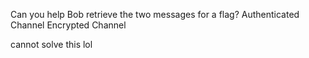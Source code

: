 Can you help Bob retrieve the two messages for a flag? Authenticated Channel Encrypted Channel

cannot solve this lol

